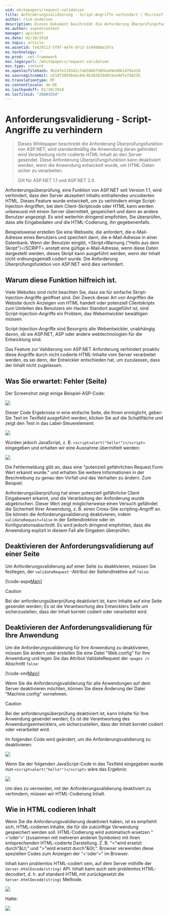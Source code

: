 ```yaml
---
uid: whitepapers/request-validation
title: Anforderungsvalidierung - Script-Angriffe verhindert | Microsoft Docs
author: rick-anderson
description: Dieses Dokument beschreibt die Anforderung Überprüfungsfunktion von ASP.NET, wird standardmäßig die Anwendung daran gehindert wird Verarbeitung nicht codierte HTML-Inhalt senden...
ms.author: aspnetcontent
manager: wpickett
ms.date: 02/10/2010
ms.topic: article
ms.assetid: fa429113-5f8f-4ef4-97c5-5c04900a19fa
ms.technology: ''
ms.prod: .net-framework
msc.legacyurl: /whitepapers/request-validation
msc.type: content
ms.openlocfilehash: 0b24fe2193d2c7a858667505bad9ed0b1d70a328
ms.sourcegitcommit: a510f38930abc84c4b302029d019a34dfe76823b
ms.translationtype: MT
ms.contentlocale: de-DE
ms.lasthandoff: 01/30/2018
ms.locfileid: "28883554"
---
```

<a name="request-validation---preventing-script-attacks"></a>Anforderungsvalidierung - Script-Angriffe zu verhindern
====================
> Dieses Whitepaper beschreibt die Anforderung Überprüfungsfunktion von ASP.NET, wird standardmäßig die Anwendung daran gehindert wird Verarbeitung nicht codierte HTML-Inhalt an den Server gesendet. Diese Anforderung Überprüfungsfunktion kann deaktiviert werden, wenn die Anwendung entwickelt wurde, um HTML-Daten sicher zu verarbeiten.
> 
> Gilt für ASP.NET 1.1 und ASP.NET 2.0.


Anforderungsüberprüfung, eine Funktion von ASP.NET seit Version 1.1, wird verhindert, dass den Server akzeptiert Inhalts enthaltendes uncodierten HTML. Dieses Feature wurde entwickelt, um zu verhindern einige Script-Injection-Angriffen, bei dem Client-Skriptcode oder HTML kann werden unbewusst mit einem Server übermittelt, gespeichert und dann an andere Benutzer angezeigt. Es wird weiterhin dringend empfohlen, Sie überprüfen, dass alle Eingabedaten und die HTML-Codierung, ihn gegebenenfalls.

Beispielsweise erstellen Sie eine Webseite, die anfordert, die e-Mail-Adresse eines Benutzers und speichert dann, die e-Mail-Adresse in einer Datenbank. Wenn der Benutzer eingibt, &lt;Skript&gt;Warnung ("Hello aus dem Skript")&lt;/SCRIPT&gt; anstatt eine gültige e-Mail-Adresse, wenn diese Daten dargestellt werden, dieses Skript kann ausgeführt werden, wenn der Inhalt nicht ordnungsgemäß codiert wurde. Die Anforderung Überprüfungsfunktion von ASP.NET wird dies verhindert.

## <a name="why-this-feature-is-useful"></a>Warum diese Funktion hilfreich ist.

Viele Websites sind nicht beachten Sie, dass sie für einfache Skript-Injection-Angriffe geöffnet sind. Der Zweck dieser Art von Angriffen die Website durch Anzeigen von HTML handelt oder potenziell Clientskripts zum Umleiten des Benutzers ein Hacker Standort ausgeführt ist, sind Script-Injection-Angriffe ein Problem, das Webentwickler bewältigen müssen.

Script-Injection-Angriffe sind Besorgnis alle Webentwickler, unabhängig davon, ob sie ASP.NET, ASP oder andere webtechnologien für die Entwicklung sind.

Das Feature zur Validierung von ASP.NET Anforderung verhindert proaktiv diese Angriffe durch nicht codierte HTML-Inhalte vom Server verarbeitet werden, es sei denn, der Entwickler entschieden hat, um zuzulassen, dass der Inhalt nicht zugelassen.

## <a name="what-to-expect-error-page"></a>Was Sie erwartet: Fehler (Seite)

Der Screenshot zeigt einige Beispiel-ASP-Code:

![](request-validation/_static/image1.png)

Dieser Code Ergebnisse in eine einfache Seite, die Ihnen ermöglicht, geben Sie Text im Textfeld ausgeführt werden, klicken Sie auf die Schaltfläche und zeigt den Text in das Label-Steuerelement:

![](request-validation/_static/image2.png)

Wurden jedoch JavaScript, z. B. `<script>alert("hello!")</script>` eingegeben und erhalten wir eine Ausnahme übermittelt werden:

![](request-validation/_static/image3.png)

Die Fehlermeldung gibt an, dass eine "potenziell gefährlichen Request.Form Wert erkannt wurde." und erhalten Sie weitere Informationen in der Beschreibung zu genau den Vorfall und das Verhalten zu ändern. Zum Beispiel:

Anforderungsüberprüfung hat einen potenziell gefährliche Client Eingabewert erkannt, und die Verarbeitung der Anforderung wurde abgebrochen. Dieser Wert zeigt möglicherweise einen Versuch gefährdet die Sicherheit Ihrer Anwendung, z. B. einen Cross-Site scripting-Angriff an. Sie können die Anforderungsvalidierung deaktivieren, indem `validateRequest=false` in der Seitendirektive oder im Konfigurationsabschnitt. Es wird jedoch dringend empfohlen, dass die Anwendung explizit in diesem Fall alle Eingaben überprüfen.

## <a name="disabling-request-validation-on-a-page"></a>Deaktivieren der Anforderungsvalidierung auf einer Seite

Um Anforderungsvalidierung auf einer Seite zu deaktivieren, müssen Sie festlegen, der `validateRequest` -Attribut der Seitendirektive auf `false`:

[!code-aspx[Main](request-validation/samples/sample1.aspx)]

> [!CAUTION]
> Bei der anforderungsüberprüfung deaktiviert ist, kann Inhalte auf eine Seite gesendet werden; Es ist die Verantwortung des Entwicklers Seite um sicherzustellen, dass der Inhalt korrekt codiert oder verarbeitet wird.

## <a name="disabling-request-validation-for-your-application"></a>Deaktivieren der Anforderungsvalidierung für Ihre Anwendung

Um die Anforderungsvalidierung für Ihre Anwendung zu deaktivieren, müssen Sie ändern oder erstellen Sie eine Datei "Web.config" für Ihre Anwendung und legen Sie das Attribut ValidateRequest der `<pages />` Abschnitt `false`:

[!code-xml[Main](request-validation/samples/sample2.xml)]

Wenn Sie die Anforderungsvalidierung für alle Anwendungen auf dem Server deaktivieren möchten, können Sie diese Änderung der Datei "Machine.config" vornehmen.

> [!CAUTION]
> Bei der anforderungsüberprüfung deaktiviert ist, kann Inhalte für Ihre Anwendung gesendet werden; Es ist die Verantwortung des Anwendungsentwicklers, um sicherzustellen, dass der Inhalt korrekt codiert oder verarbeitet wird.

Im folgenden Code wird geändert, um die Anforderungsvalidierung zu deaktivieren:

![](request-validation/_static/image4.png)

Wenn Sie der folgenden JavaScript-Code in das Textfeld eingegeben wurde nun `<script>alert("hello!")</script>` wäre das Ergebnis:

![](request-validation/_static/image5.png)

Um dies zu vermeiden, mit der Anforderungsvalidierung deaktiviert zu verhindern, müssen wir HTML-Codierung Inhalt.

## <a name="how-to-html-encode-content"></a>Wie in HTML codieren Inhalt

Wenn Sie die Anforderungsvalidierung deaktiviert haben, ist es empfiehlt sich, HTML-codieren Inhalte, die für die zukünftige Verwendung gespeichert werden soll. HTML-Codierung wird automatisch ersetzen "&lt;'oder'&gt;' (zusammen mit mehreren anderen Symbolen) mit ihren entsprechenden HTML-codierte Darstellung. Z. B. "&lt;"wird ersetzt durch"&amp;Lt;" und "&gt;"wird ersetzt durch"&amp;Gt;". Browser verwenden diese speziellen Codes zum Anzeigen der "&lt;'oder'&gt;" im Browser.

Inhalt kann problemlos HTML-codiert sein, auf dem Server mithilfe der `Server.HtmlEncode(string)` API. Inhalt kann auch sein problemlos HTML-decodiert, d. h. auf standard HTML mit zurückgesetzt die `Server.HtmlDecode(string)` Methode.

![](request-validation/_static/image6.png)

Hatte:

![](request-validation/_static/image7.png)

